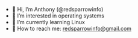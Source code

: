 - 🌱 Hi, I’m Anthony (@redsparrowinfo)
- 🌱 I’m interested in operating systems
- 🌱 I’m currently learning Linux
- 🌱 How to reach me: redsparrowinfo@gmail.com

<!---
redsparrowinfo/redsparrowinfo is a ✨ special ✨ repository because its `README.md` (this file) appears on your GitHub profile.
You can click the Preview link to take a look at your changes.
--->
